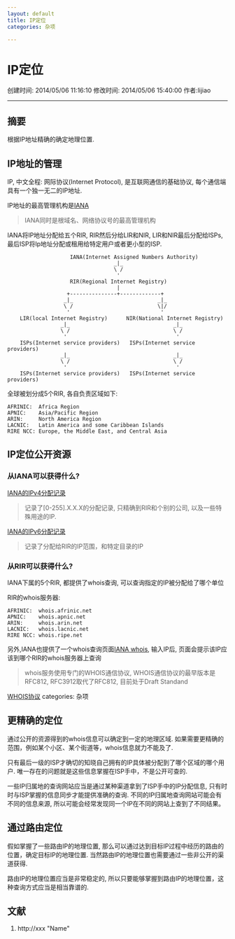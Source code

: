 ```yaml
---
layout: default
title: IP定位
categories: 杂项

---
```


# IP定位
创建时间: 2014/05/06 11:16:10  修改时间: 2014/05/06 15:40:00 作者:lijiao

----

## 摘要

根据IP地址精确的确定地理位置.

## IP地址的管理

IP, 中文全程: 网际协议(Internet Protocol), 是互联网通信的基础协议, 每个通信端具有一个独一无二的IP地址.

IP地址的最高管理机构是[IANA](http://www.iana.org/)

>IANA同时是根域名、网络协议号的最高管理机构

IANA将IP地址分配给五个RIR, RIR然后分给LIR和NIR, LIR和NIR最后分配给ISPs, 最后ISP将Ip地址分配或租用给特定用户或者更小型的ISP.

                        IANA(Internet Assigned Numbers Authority)
                                      _|_
                                      \ /
                                       ' 
                        RIR(Regional Internet Registry)
                                       |
                       +---------------+-------------+
                      _|_                           _|_
                      \ /                           \|/
                       '                             ' 
        LIR(local Internet Registry)      NIR(National Internet Registry)
                     _|_                                 _|_
                     \ /                                 \ /
                      '                                   ' 
        ISPs(Internet service providers)   ISPs(Internet service providers)
                     _|_                                 _|_
                     \ /                                 \ /
                      '                                   ' 
        ISPs(Internet service providers)   ISPs(Internet service providers)

全球被划分成5个RIR, 各自负责区域如下:

    AFRINIC:  Africa Region
    APNIC:    Asia/Pacific Region
    ARIN:     North America Region
    LACNIC:   Latin America and some Caribbean Islands
    RIRE NCC: Europe, the Middle East, and Central Asia

## IP定位公开资源

### 从IANA可以获得什么?

[IANA的IPv4分配记录](http://www.iana.org/assignments/ipv4-address-space/ipv4-address-space.xml)

>记录了[0-255].X.X.X的分配记录, 只精确到RIR和个别的公司, 以及一些特殊用途的IP.

[IANA的IPv6分配记录](http://www.iana.org/assignments/ipv6-unicast-address-assignments/ipv6-unicast-address-assignments.xhtml)

>记录了分配给RIR的IP范围，和特定目录的IP

### 从RIR可以获得什么?

IANA下属的5个RIR, 都提供了whois查询, 可以查询指定的IP被分配给了哪个单位

RIR的whois服务器:

    AFRINIC:  whois.afrinic.net
    APNIC:    whois.apnic.net        
    ARIN:     whois.arin.net
    LACNIC:   whois.lacnic.net
    RIRE NCC: whois.ripe.net

另外,IANA也提供了一个whois查询页面[IANA whois](http://www.iana.org/whois), 输入IP后, 页面会提示该IP应该到哪个RIR的whois服务器上查询

>whois服务使用专门的WHOIS通信协议, WHOIS通信协议的最早版本是RFC812, RFC3912取代了RFC812, 目前处于Draft Standand 

[WHOIS协议](https://www.rfc-editor.org/search/rfc_search_detail.php?title=whois&pubstatus%5B%5D=Any&pub_date_type=any)
categories: 杂项

## 更精确的定位

通过公开的资源得到的whois信息可以确定到一定的地理区域. 如果需要更精确的范围，例如某个小区、某个街道等，whois信息就力不能及了.

只有最后一级的ISP才确切的知晓自己拥有的IP具体被分配到了哪个区域的哪个用户. 唯一存在的问题就是这些信息掌握在ISP手中，不是公开可查的.

一些IP归属地的查询网站应当是通过某种渠道拿到了ISP手中的IP分配信息, 只有时时与ISP掌握的信息同步才能提供准确的查询. 
不同的IP归属地查询网站可能会有不同的信息来源, 所以可能会经常发现同一个IP在不同的网站上查到了不同结果。

## 通过路由定位

假如掌握了一些路由IP的地理位置, 那么可以通过达到目标IP过程中经历的路由的位置，确定目标IP的地理位置. 当然路由IP的地理位置也需要通过一些非公开的渠道获得.

路由IP的地理位置应当是非常稳定的, 所以只要能够掌握到路由IP的地理位置，这种查询方式应当是相当靠谱的.

## 文献
1. http://xxx  "Name"

